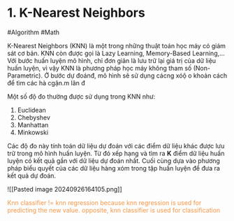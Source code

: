 # 1. K-Nearest Neighbors
#Algorithm #Math

K-Nearest Neighbors (KNN) là một trong những thuật toán học máy có giám sát cơ bản. KNN còn được gọi là Lazy Learning, Memory-Based Learning,... Với bước huấn luyện mô hình, chỉ đơn giản là lưu trữ lại giá trị của dữ liệu huấn luyện, vì vậy KNN là phương pháp học máy không tham số (Non-Parametric). Ở bước dự đoánđ, mô hình sẽ sử dụng cácng xóộ o khoản cách để tìm các hà cgận.m lân đ

Một số độ đo thường được sử dụng trong KNN như:

1. Euclidean
2. Chebyshev
3. Manhattan
4. Minkowski

Các độ đo này tính toán dữ liệu dự đoán với các điểm dữ liệu khác được lưu trữ trong mô hình huấn luyện. Từ đó xếp hạng và tìm ra **K** điểm dữ liệu huấn luyện có kết quả gần với dữ liệu dự đoán nhất. Cuối cùng dựa vào phương pháp biểu quyết của các dữ liệu hàng xóm trong tập huấn luyện để đưa ra kết quả dự đoán.

![[Pasted image 20240926164105.png]]

<font color="#f79646">Knn classifier != knn regression because knn regression is used for predicting the new value. opposite, knn classifier is used for classification</font>